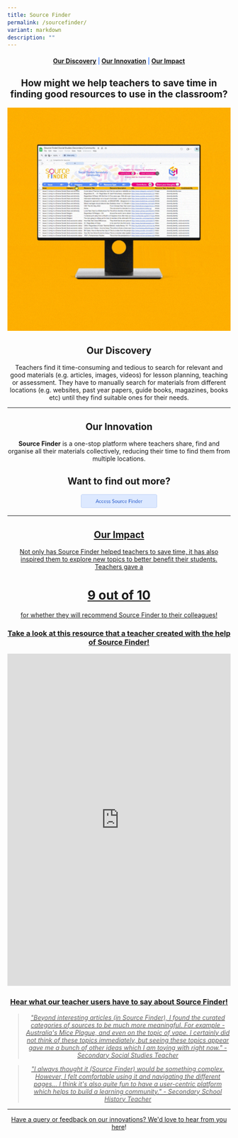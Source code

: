 ```yaml
---
title: Source Finder
permalink: /sourcefinder/
variant: markdown
description: ""
---
```

<center><h4 style="color:#578ffe;"><a href="#discovery">Our Discovery</a>  |  <a href="#innovation">Our Innovation</a>  |  <a href="#impact">Our Impact</a></h4></center>

<center><h2>How might we help teachers to save time in finding good resources to use in the classroom?</h2></center>

![gif](/images/Source%20Finder/Source_Finder_Gif.gif)

<center><h2 id="discovery">Our Discovery</h2></center>

<center>Teachers find it time-consuming and tedious to search for relevant and good materials (e.g. articles, images, videos) for lesson planning, teaching or assessment. They have to manually search for materials from different locations (e.g. websites, past year papers, guide books, magazines, books etc) until they find suitable ones for their needs.</center>

-----------------

<center><h2 id="innovation">Our Innovation</h2></center>
	
<center><b>Source Finder</b> is a one-stop platform where teachers share, find and organise all their materials collectively, reducing their time to find them from multiple locations.</center>


<center><h2>Want to find out more?</h2></center>
<center><a rel="noopener noreferrer" target="_blank" href="https://cotf.moe.edu.sg/sourcefinder/repository"><img style="width:34%; display: inline;" src="/images/Buttons/source_finder_button.png"></a></center><a rel="noopener noreferrer" target="_blank" href="https://cotf.moe.edu.sg/sourcefinder/repository">





------------------

<center><h2 id="impact">Our Impact</h2></center>

<center>Not only has Source Finder helped teachers to save time, it has also inspired them to explore new topics to better benefit their students. Teachers gave a </center>
<center><h1>9 out of 10</h1></center>
<center>for whether they will recommend Source Finder to their colleagues!</center>

<center><h3>Take a look at this resource that a teacher created with the help of Source Finder!</h3></center>

<iframe src="https://docs.google.com/document/d/e/2PACX-1vTW8VeID0i-Cgo7B6wF9DgEsJoPJSIMd19pCTQi_F5uWDJhvhslh6l7dCtbYk2FIA/pub?embedded=true" width="100%" height="750" frameborder="0" marginheight="0" marginwidth="0"></iframe>

<center><h3>Hear what our teacher users have to say about Source Finder!</h3></center>

<center><blockquote><i>"Beyond interesting articles (in Source Finder), I found the curated categories of sources to be much more meaningful. For example - Australia's Mice Plague, and even on the topic of vape. I certainly did not think of these topics immediately, but seeing these topics appear gave me a bunch of other ideas which I am toying with right now." - Secondary Social Studies Teacher</i></blockquote></center>

<center><blockquote><i>"I always thought it (Source Finder) would be something complex. However, I felt comfortable using it and navigating the different pages… I think it's also quite fun to have a user-centric platform which helps to build a learning community." - Secondary School History Teacher </i></blockquote></center>

--------

</a><center><a rel="noopener noreferrer" target="_blank" href="https://cotf.moe.edu.sg/sourcefinder">Have a query or feedback on our innovations? We'd love to hear from you </a><a href="/contact">here</a>!</center>